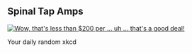 ## Spinal Tap Amps
[![Wow, that's less than $200 per ... uh ... that's a good deal!](https://imgs.xkcd.com/comics/spinal_tap_amps.png)](https://xkcd.com/670/ "Wow, that's less than $200 per ... uh ... that's a good deal!")

Your daily random xkcd
